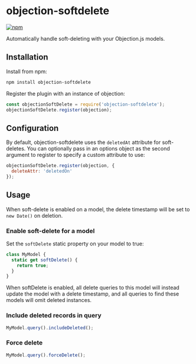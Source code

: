 # objection-softdelete
[![npm](https://img.shields.io/npm/v/objection-softdelete.svg)](https://www.npmjs.com/package/objection-softdelete)

Automatically handle soft-deleting with your Objection.js models.

## Installation
Install from npm:

```bash
npm install objection-softdelete
```

Register the plugin with an instance of objection:

```js
const objectionSoftDelete = require('objection-softdelete');
objectionSoftDelete.register(objection);
```


## Configuration
By default, objection-softdelete uses the `deletedAt` attribute for soft-deletes. You can optionally pass in an options object as the second argument to register to specify a custom attribute to use:

```js
objectionSoftDelete.register(objection, {
  deleteAttr: 'deletedOn'
});
```

## Usage
When soft-delete is enabled on a model, the delete timestamp will be set to `new Date()` on deletion.

### Enable soft-delete for a model
Set the `softDelete` static property on your model to true:

```js
class MyModel {
  static get softDelete() {
    return true;
  }
}
```

When softDelete is enabled, all delete queries to this model will instead update the model with a delete timestamp, and all queries to find these models will omit deleted instances.

### Include deleted records in query
```js
MyModel.query().includeDeleted();
```

### Force delete
```js
MyModel.query().forceDelete();
```
